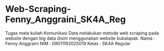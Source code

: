 # Web-Scraping-Fenny_Anggraini_SK4A_Reg
Tugas mata kuliah Komunikasi Data melakukan metode web scraping pada website dengan big data disini menggunakan website bukalapak.
Nama  : Fenny Anggraini
NIM   : 09011182025019
Kelas : SK4A Regular
